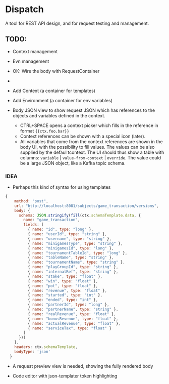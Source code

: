 # Dispatch

A tool for REST API design, and for request testing and management.


## TODO:

* Context management
* Evn management
* OK: Wire the body with RequestContainer
* 
* Add Context (a container for templates)
* Add Environment (a container for env variables)

* Body JSON view to show request JSON which has references to the objects and variables defined in the context.
  * CTRL+SPACE opens a context picker which fills in the reference in format `{{ctx.foo.bar}}`
  * Context references can be shown with a special icon (later).
  * All variables that come from the context references are shown in the body UI, with the possibility to fill values. The values can be also supplied by the defaul tcontext. The UI should thus show a table with columns: `variable` | `value-from-context` | `override`. The value could be a large JSON object, like a Kafka topic schema.

### IDEA

* Perhaps this kind of syntax for using templates

``` javascript
{
    method: "post",
    url: "http://localhost:8081/subjects/game_transaction/versions",
    body: {
      schema: JSON.stringify(fill(ctx.schemaTemplate.data, {
        name: "game_transaction",
        fields: [
          { name: "id", type: "long" },
          { name: "userId", type: "string" },
          { name: "username", type: "string" },
          { name: "minigamesType", type: "string" },
          { name: "minigamesId", type: "long" },
          { name: "tournamentTableId", type: "long" },
          { name: "tableName", type: "string" },
          { name: "tournamentName", type: "string" },
          { name: "playGroupId", type: "string" },
          { name: "internalRef", type: "string" },
          { name: "stake", type: "float" },
          { name: "win", type: "float" },
          { name: "pot", type: "float" },
          { name: "revenue", type: "float" },
          { name: "started", type: "int" },
          { name: "ended", type: "int" },
          { name: "partnerId", type: "long" },
          { name: "partnerName", type: "string" },
          { name: "realRevenue", type: "float" },
          { name: "bonusRevenue", type: "float" },
          { name: "actualRevenue", type: "float" },
          { name: "serviceTax", type: "float" }
        ]
      }))
    },
    headers: ctx.schemaTemplate,
    bodyType: 'json'
  }
``` 

* A request preview view is needed, showing the fully rendered body

* Code editor with json-templater token highlighting
